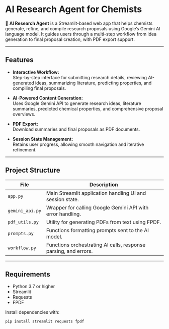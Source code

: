 # AI Research Agent for Chemists

🔬 **AI Research Agent** is a Streamlit-based web app that helps chemists generate, refine, and compile research proposals using Google’s Gemini AI language model. It guides users through a multi-step workflow from idea generation to final proposal creation, with PDF export support.

---

## Features

- **Interactive Workflow:**  
  Step-by-step interface for submitting research details, reviewing AI-generated ideas, summarizing literature, predicting properties, and compiling final proposals.

- **AI-Powered Content Generation:**  
  Uses Google Gemini API to generate research ideas, literature summaries, predicted chemical properties, and comprehensive proposal overviews.

- **PDF Export:**  
  Download summaries and final proposals as PDF documents.

- **Session State Management:**  
  Retains user progress, allowing smooth navigation and iterative refinement.

---

## Project Structure

| File               | Description                                                     |
|--------------------|-----------------------------------------------------------------|
| `app.py`           | Main Streamlit application handling UI and session state.       |
| `gemini_api.py`    | Wrapper for calling Google Gemini API with error handling.      |
| `pdf_utils.py`     | Utility for generating PDFs from text using FPDF.               |
| `prompts.py`       | Functions formatting prompts sent to the AI model.              |
| `workflow.py`      | Functions orchestrating AI calls, response parsing, and errors. |

---

## Requirements

- Python 3.7 or higher  
- Streamlit  
- Requests  
- FPDF  

Install dependencies with:

```bash
pip install streamlit requests fpdf
